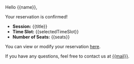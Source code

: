 Hello {{name}},

Your reservation is confirmed!

- **Session:** {{title}}
- **Time Slot:** {{selectedTimeSlot}}
- **Number of Seats:** {{seats}}

You can view or modify your reservation [here]({{bookingLink}}).

If you have any questions, feel free to contact us at [{{mail}}](mailto:{{mail}}).
